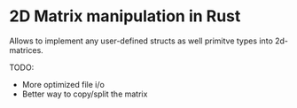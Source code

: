 # 2D Matrix manipulation in Rust

Allows to implement any user-defined structs as well primitve types into 2d-matrices.

TODO:  
+ More optimized file i/o  
+ Better way to copy/split the matrix
